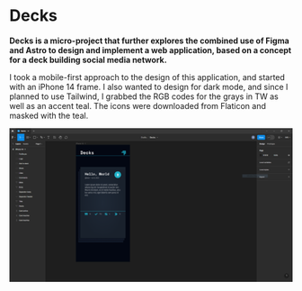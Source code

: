 # Decks

**Decks is a micro-project that further explores the combined use of Figma and Astro to design and implement a web application, based on a concept for a deck building social media network.**

I took a mobile-first approach to the design of this application, and started with an iPhone 14 frame. I also wanted to design for dark mode, and since I planned to use Tailwind, I grabbed the RGB codes for the grays in TW as well as an accent teal. The icons were downloaded from Flaticon and masked with the teal.

![Figma design](https://raw.githubusercontent.com/blair3003/decks/master/public/decks-figma.PNG)